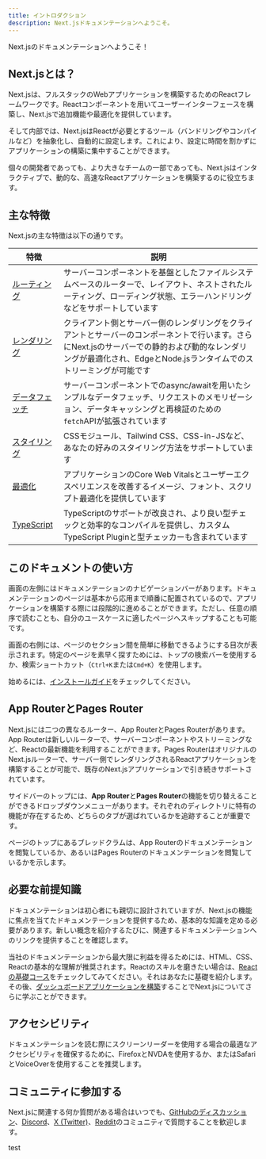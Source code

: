 ```yaml
---
title: イントロダクション
description: Next.jsドキュメンテーションへようこそ。
---
```


Next.jsのドキュメンテーションへようこそ！

## Next.jsとは？

Next.jsは、フルスタックのWebアプリケーションを構築するためのReactフレームワークです。Reactコンポーネントを用いてユーザーインターフェースを構築し、Next.jsで追加機能や最適化を提供しています。

そして内部では、Next.jsはReactが必要とするツール（バンドリングやコンパイルなど）を抽象化し、自動的に設定します。これにより、設定に時間を割かずにアプリケーションの構築に集中することができます。

個々の開発者であっても、より大きなチームの一部であっても、Next.jsはインタラクティブで、動的な、高速なReactアプリケーションを構築するのに役立ちます。

## 主な特徴

Next.jsの主な特徴は以下の通りです。

| 特徴                                                                  | 説明                                                                                                                                                                                      |
| ------------------------------------------------------------------------ | ------------------------------------------------------------------------------------------------------------------------------------------------------------------------------------------------ |
| [ルーティング](/docs/app-router/building-your-application/routing)                   | サーバーコンポーネントを基盤としたファイルシステムベースのルーターで、レイアウト、ネストされたルーティング、ローディング状態、エラーハンドリングなどをサポートしています                                                     |
| [レンダリング](/docs/app-router/building-your-application/rendering)               | クライアント側とサーバー側のレンダリングをクライアントとサーバーのコンポーネントで行います。さらにNext.jsのサーバーでの静的および動的なレンダリングが最適化され、EdgeとNode.jsランタイムでのストリーミングが可能です |
| [データフェッチ](/docs/app-router/building-your-application/data-fetching)       | サーバーコンポーネントでのasync/awaitを用いたシンプルなデータフェッチ、リクエストのメモリゼーション、データキャッシングと再検証のための`fetch`APIが拡張されています                                              |
| [スタイリング](/docs/app-router/building-your-application/styling)                   | CSSモジュール、Tailwind CSS、CSS-in-JSなど、あなたの好みのスタイリング方法をサポートしています                                                                                                   |
| [最適化](/docs/app-router/building-your-application/optimizing)          | アプリケーションのCore Web Vitalsとユーザーエクスペリエンスを改善するイメージ、フォント、スクリプト最適化を提供しています                                                                                        |
| [TypeScript](/docs/app-router/building-your-application/configuring/typescript) | TypeScriptのサポートが改良され、より良い型チェックと効率的なコンパイルを提供し、カスタムTypeScript Pluginと型チェッカーも含まれています                                                 |

## このドキュメントの使い方

画面の左側にはドキュメンテーションのナビゲーションバーがあります。ドキュメンテーションのページは基本から応用まで順番に配置されているので、アプリケーションを構築する際には段階的に進めることができます。ただし、任意の順序で読むことも、自分のユースケースに適したページへスキップすることも可能です。

画面の右側には、ページのセクション間を簡単に移動できるようにする目次が表示されます。特定のページを素早く探すためには、トップの検索バーを使用するか、検索ショートカット（`Ctrl+K`または`Cmd+K`）を使用します。

始めるには、[インストールガイド](/docs/getting-started/installation)をチェックしてください。

## App RouterとPages Router

Next.jsには二つの異なるルーター、App RouterとPages Routerがあります。App Routerは新しいルーターで、サーバーコンポーネントやストリーミングなど、Reactの最新機能を利用することができます。Pages RouterはオリジナルのNext.jsルーターで、サーバー側でレンダリングされるReactアプリケーションを構築することが可能で、既存のNext.jsアプリケーションで引き続きサポートされています。

サイドバーのトップには、**App Router**と**Pages Router**の機能を切り替えることができるドロップダウンメニューがあります。それぞれのディレクトリに特有の機能が存在するため、どちらのタブが選ばれているかを追跡することが重要です。

ページのトップにあるブレッドクラムは、App Routerのドキュメンテーションを閲覧しているか、あるいはPages Routerのドキュメンテーションを閲覧しているかを示します。

## 必要な前提知識

ドキュメンテーションは初心者にも親切に設計されていますが、Next.jsの機能に焦点を当てたドキュメンテーションを提供するため、基本的な知識を定める必要があります。新しい概念を紹介するたびに、関連するドキュメンテーションへのリンクを提供することを確認します。

当社のドキュメンテーションから最大限に利益を得るためには、HTML、CSS、Reactの基本的な理解が推奨されます。Reactのスキルを磨きたい場合は、[Reactの基礎コース](/learn/react-foundations)をチェックしてみてください。それはあなたに基礎を紹介します。その後、[ダッシュボードアプリケーションを構築](/learn/dashboard-app)することでNext.jsについてさらに学ぶことができます。

## アクセシビリティ

ドキュメンテーションを読む際にスクリーンリーダーを使用する場合の最適なアクセシビリティを確保するために、FirefoxとNVDAを使用するか、またはSafariとVoiceOverを使用することを推奨します。

## コミュニティに参加する

Next.jsに関連する何か質問がある場合はいつでも、[GitHubのディスカッション](https://github.com/vercel/next.js/discussions)、[Discord](https://discord.com/invite/bUG2bvbtHy)、[X (Twitter)](https://x.com/nextjs)、[Reddit](https://www.reddit.com/r/nextjs)のコミュニティで質問することを歓迎します。

test